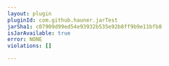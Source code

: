 ```yaml
---
layout: plugin
pluginId: com.github.hauner.jarTest
jarSha1: c07909d99ed54e93932b535e92b8ff9b9e11bfb8
isJarAvailable: true
error: NONE
violations: []

---
```

